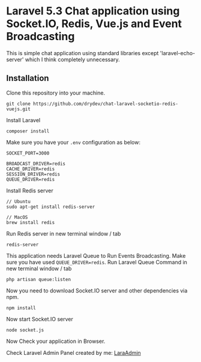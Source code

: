 # Laravel 5.3 Chat application using Socket.IO, Redis, Vue.js and Event Broadcasting

This is simple chat application using standard libraries except 'laravel-echo-server' which I think completely unnecessary.

## Installation

Clone this repository into your machine.

```
git clone https://github.com/drydev/chat-laravel-socketio-redis-vuejs.git
```

Install Laravel
```
composer install
```

Make sure you have your `.env` configuration as below:
```
SOCKET_PORT=3000

BROADCAST_DRIVER=redis
CACHE_DRIVER=redis
SESSION_DRIVER=redis
QUEUE_DRIVER=redis
```

Install Redis server
```
// Ubuntu
sudo apt-get install redis-server

// MacOS
brew install redis
```

Run Redis server in new terminal window / tab
```
redis-server
```

This application needs Laravel Queue to Run Events Broadcasting. Make sure you have used `QUEUE_DRIVER=redis`.
Run Laravel Queue Command in new terminal window / tab
```
php artisan queue:listen
```

Now you need to download Socket.IO server and other dependencies via npm.
```
npm install
```

Now start Socket.IO server
```
node socket.js
```

Now Check your application in Browser.

Check Laravel Admin Panel created by me: [LaraAdmin](http://laraadmin.com)

